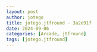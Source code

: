 ```yaml
---
layout: post
author: jotego
title: jotego.jtfround - 3a2e91f
date: 2024-09-06
categories: [Arcade, jtfround]
tags: [jotego.jtfround]
---
```



